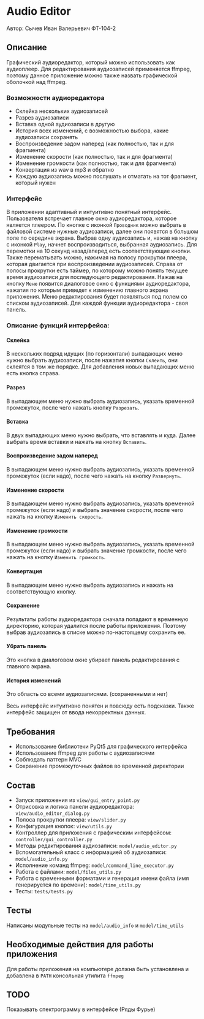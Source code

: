# Audio Editor

Автор: Сычев Иван Валерьевич ФТ-104-2

## Описание

Графический аудиоредактор, который можно использовать как аудиоплеер. 
Для редактирования аудиозаписей применяется ffmpeg, 
поэтому данное приложение можно также назвать графической
оболочкой над ffmpeg.

### Возможности аудиоредактора

* Склейка нескольких аудиозаписей
* Разрез аудиозаписи
* Вставка одной аудиозаписи в другую
* История всех изменений, с возможностью выбора, какие аудиозаписи сохранять
* Воспроизведение задом наперед (как полностью, так и для фрагмента)
* Изменение скорости (как полностью, так и для фрагмента)
* Изменение громкости (как полностью, так и для фрагмента)
* Конвертация из wav в mp3 и обратно
* Каждую аудиозапись можно послушать и отматать на тот фрагмент, который нужен

### Интерфейс

В приложении адаптивный и интуитивно понятный интерфейс. Пользователя встречает главное окно аудиоредактора,
которое является плеером. По кнопке с иконкой `Проводник` можно выбрать в файловой системе нужные аудиозаписи,
далее они появятся в большом поле по середине экрана. Выбрав одну аудиозапись и, нажав на кнопку с иконкой `Play`,
начнет воспроизводиться, выбранная аудиозапись. Для перемотки на 10 секунд назад/вперед есть соответствующие кнопки.
Также перематывать можно, нажимая на полосу прокрутки плеера, которая двигается при воспроизведении аудиозаписей.
Справа от полосы прокрутки есть таймер, по которому можно понять текущее время аудиозаписи для последующего
редактирования. Нажав на кнопку `Меню` появится диалоговое окно с функциями аудиоредактора, нажатия по которым приведет
к изменению главного экрана приложения. Меню редактирования будет появляться под полем со списком аудиозаписей. Для
каждой функции аудиоредактора - своя панель. 

### Описание функций интерфейса:
#### Склейка

В нескольких подряд идущих (по горизонтали) выпадающих меню нужно выбрать аудиозаписи, 
после нажатия кнопки `Склеить`, они склеятся в том же порядке. Для добавления новых выпадающих меню есть кнопка справа.

#### Разрез

В выпадающем меню нужно выбрать аудиозапись, указать временной промежуток, после чего 
нажать кнопку `Разрезать`.

#### Вставка

В двух выпадающих меню нужно выбрать, что вставлять и куда. Далее выбрать время вставки и нажать на кнопку `Вставить`.

#### Воспроизведение задом наперед

В выпадающем меню нужно выбрать аудиозапись, указать временной промежуток (если надо), 
после чего нажать на кнопку `Развернуть`.

#### Изменение скорости

В выпадающем меню нужно выбрать аудиозапись, указать временной промежуток (если надо) и выбрать значение скорости, 
после чего нажать на кнопку `Изменить скорость`.

#### Изменение громкости 

В выпадающем меню нужно выбрать аудиозапись, указать временной промежуток (если надо) и выбрать значение громкости, 
после чего нажать на кнопку `Изменить громкость`.

#### Конвертация

В выпадающем меню нужно выбрать аудиозапись и нажать на соответствующую кнопку.

#### Сохранение

Результаты работы аудиоредактора сначала попадают в временную директорию, которая удалится после работы приложения.
Поэтому выбрав аудиозапись в списке можно по-настоящему сохранить ее.

#### Убрать панель

Это кнопка в диалоговом окне убирает панель редактирования с главного экрана.

#### История изменений

Это область со всеми аудиозаписями. (сохраненными и нет)

Весь интерфейс интуитивно понятен и повсюду есть подсказки. Также интерфейс защищен от ввода некорректных данных.

## Требования

* Использование библиотеки PyQt5 для графического интерфейса
* Использование ffmpeg для работы с аудиозаписями
* Соблюдать паттерн MVC
* Сохранение промежуточных файлов во временной директории

## Состав

* Запуск приложения из `view/gui_entry_point.py`
* Отрисовка и логика панели аудиоредактора: `view/audio_editor_dialog.py`
* Полоса прокрутки плеера: `view/slider.py`
* Конфигурация кнопок: `view/utils.py`
* Контроллер для приложения с графическим интерфейсом: `controller/gui_controller.py`
* Методы редактирования аудиозаписи: `model/audio_editor.py`
* Вспомогательный класс с информацией об аудиозаписи: `model/audio_info.py`
* Исполнение команд ffmpeg: `model/command_line_executor.py`
* Работа с файлами: `model/files_utils.py`
* Работа с временными форматами и генерация имени файла (имя генерируется по времени): `model/time_utils.py`
* Тесты: `tests/tests.py`

## Тесты

Написаны модульные тесты на `model/audio_info` и `model/time_utils`

## Необходимые действия для работы приложения

Для работы приложения на компьютере должна быть установлена и добавлена в `PATH` консольная утилита `ffmpeg`

## TODO

Показывать спектрограмму в интерфейсе (Ряды Фурье)
